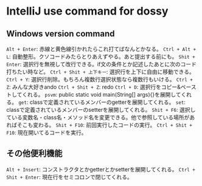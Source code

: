 # IntelliJ use command for dossy
## Windows version command
`Alt + Enter`: 赤線と黄色線引かれたらこれ打てばなんとかなる。
`Ctrl + Alt + L`: 自動整形。クソコードみたらとりあえずやる。あと提出する前にも。
`Shit + Enter`: 選択行を無視して改行できる。if文の条件とか記述したあとに次のコード打ちたい時など。
`Ctrl + Shit + 上下キー`: 選択行を上下に自由に移動できる。
`Ctrl + Y`: 選択行削除。もちろん複数行選択状態なら複数行もいける。
`Ctrl + Z`: みんな大好きando
`Ctrl + Shit + Z`: redo
`Ctrl + D`: 選択行をコピー&ペーストしてくれる。
`psvm`: public static void main(String[] args){}を展開してくれる。
`get`: classで定義されているメンバーのgetterを展開してくれる。
`set`: classで定義されているメンバーのsetterを展開してくれる。
`Shit + F6`: 選択している変数名・class名・メソッド名を変更できる。他で参照している場所があればそこも変わる。
`Shit + F10`: 前回実行したコードの実行。
`Ctrl + Shit + F10`: 現在開いてるコードを実行。


## その他便利機能
`Alt + Insert`: コンストラクタとかgetterとかsetterを展開してくれる。
`Ctrl + Shit + Enter`: 現在行をセミコロンで閉じてくれる。
